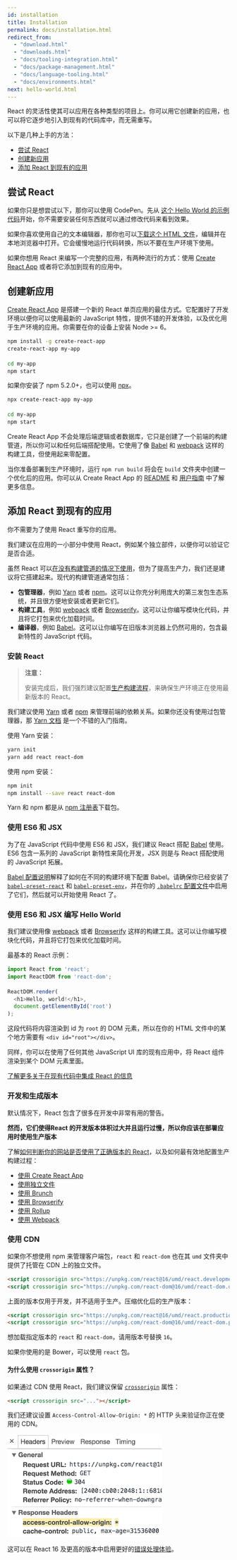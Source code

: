 ```yaml
---
id: installation
title: Installation
permalink: docs/installation.html
redirect_from:
  - "download.html"
  - "downloads.html"
  - "docs/tooling-integration.html"
  - "docs/package-management.html"
  - "docs/language-tooling.html"
  - "docs/environments.html"
next: hello-world.html
---
```


React 的灵活性使其可以应用在各种类型的项目上。你可以用它创建新的应用，也可以将它逐步地引入到现有的代码库中，而无需重写。

以下是几种上手的方法：

* [尝试 React](#trying-out-react)
* [创建新应用](#creating-a-new-application)
* [添加 React 到现有的应用](#adding-react-to-an-existing-application)

## 尝试 React

如果你只是想尝试以下，那你可以使用 CodePen。先从 [这个 Hello World 的示例代码](http://codepen.io/gaearon/pen/rrpgNB?editors=0010)开始，你不需要安装任何东西就可以通过修改代码来看到效果。

如果你喜欢使用自己的文本编辑器，那你也可以[下载这个 HTML 文件](https://raw.githubusercontent.com/reactjs/reactjs.org/master/static/html/single-file-example.html)，编辑并在本地浏览器中打开。它会缓慢地运行代码转换，所以不要在生产环境下使用。

如果你想用 React 来编写一个完整的应用，有两种流行的方式：使用 [Create React App](http://github.com/facebookincubator/create-react-app) 或者将它添加到现有的应用中。

## 创建新应用

[Create React App](http://github.com/facebookincubator/create-react-app) 是搭建一个新的 React 单页应用的最佳方式。它配置好了开发环境以便你可以使用最新的 JavaScript 特性，提供不错的开发体验，以及优化用于生产环境的应用。你需要在你的设备上安装 Node >= 6。

```bash
npm install -g create-react-app
create-react-app my-app

cd my-app
npm start
```

如果你安装了 npm 5.2.0+，也可以使用 [npx](https://www.npmjs.com/package/npx)。

```bash
npx create-react-app my-app

cd my-app
npm start
```

Create React App 不会处理后端逻辑或者数据库，它只是创建了一个前端的构建管道，所以你可以和任何后端搭配使用。它使用了像 [Babel](http://babeljs.io/) 和 [webpack](https://webpack.js.org/) 这样的构建工具，但使用起来零配置。

当你准备部署到生产环境时，运行 `npm run build` 将会在 `build` 文件夹中创建一个优化后的应用。你可以从 Create React App 的 [README](https://github.com/facebookincubator/create-react-app#create-react-app-) 和 [用户指南](https://github.com/facebookincubator/create-react-app/blob/master/packages/react-scripts/template/README.md#table-of-contents) 中了解更多信息。

## 添加 React 到现有的应用

你不需要为了使用 React 重写你的应用。

我们建议在应用的一小部分中使用 React，例如某个独立部件，以便你可以验证它是否合适。

虽然 React 可以[在没有构建管道的情况下使用](/docs/react-without-es6.html)，但为了提高生产力，我们还是建议将它搭建起来。现代的构建管道通常包括：

* **包管理器**，例如 [Yarn](https://yarnpkg.com/) 或者 [npm](https://www.npmjs.com/)。这可以让你充分利用庞大的第三发包生态系统，并且很方便地安装或者更新它们。
* **构建工具**，例如 [webpack](https://webpack.js.org/) 或者 [Browserify](http://browserify.org/)。这可以让你编写模块化代码，并且将它打包来优化加载时间。
* **编译器**，例如 [Babel](http://babeljs.io/)。这可以让你编写在旧版本浏览器上仍然可用的，包含最新特性的 JavaScript 代码。

### 安装 React

>**注意：**
>
> 安装完成后，我们强烈建议配置[生产构建流程](/docs/optimizing-performance.html#use-the-production-build)，来确保生产环境正在使用最新版本的 React。

我们建议使用 [Yarn](https://yarnpkg.com/) 或者 [npm](https://www.npmjs.com/) 来管理前端的依赖关系。如果你还没有使用过包管理器，那 [Yarn 文档](https://yarnpkg.com/en/docs/getting-started) 是一个不错的入门指南。 

使用 Yarn 安装：

```bash
yarn init
yarn add react react-dom
```

使用 npm 安装：

```bash
npm init
npm install --save react react-dom
```

Yarn 和 npm 都是从 [npm 注册表](http://npmjs.com/)下载包。

### 使用 ES6 和 JSX

为了在 JavaScript 代码中使用 ES6 和 JSX，我们建议 React 搭配 [Babel](http://babeljs.io/) 使用。ES6 包含一系列的 JavaScript 新特性来简化开发，JSX 则是与 React 搭配使用的 JavaScript 拓展。

[Babel 配置说明](https://babeljs.io/docs/setup/)解释了如何在不同的构建环境下配置 Babel。请确保你已经安装了 [`babel-preset-react`](http://babeljs.io/docs/plugins/preset-react/#basic-setup-with-the-cli-) 和 [`babel-preset-env`](http://babeljs.io/docs/plugins/preset-env/)，并在你的 [`.babelrc` 配置文件](http://babeljs.io/docs/usage/babelrc/)中启用了它们，然后就可以开始使用 React 了。

### 使用 ES6 和 JSX 编写 Hello World

我们建议使用像 [webpack](https://webpack.js.org/) 或者 [Browserify](http://browserify.org/) 这样的构建工具。这可以让你编写模块化代码，并且将它打包来优化加载时间。

最基本的 React 示例：

```js
import React from 'react';
import ReactDOM from 'react-dom';

ReactDOM.render(
  <h1>Hello, world!</h1>,
  document.getElementById('root')
);
```

这段代码将内容渲染到 id 为 `root` 的 DOM 元素，所以在你的 HTML 文件中的某个地方需要有 `<div id="root"></div>`。

同样，你可以在使用了任何其他 JavaScript UI 库的现有应用中，将 React 组件渲染到某个 DOM 元素里面。

[了解更多关于在现有代码中集成 React 的信息](/docs/integrating-with-other-libraries.html#integrating-with-other-view-libraries)

### 开发和生成版本

默认情况下，React 包含了很多在开发中非常有用的警告。

**然而，它们使得React 的开发版本体积过大并且运行过慢，所以你应该在部署应用时使用生产版本**

了解[如何判断你的网站是否使用了正确版本的 React](/docs/optimizing-performance.html#use-the-production-build)，以及如何最有效地配置生产构建过程：

* [使用 Create React App](/docs/optimizing-performance.html#create-react-app)
* [使用独立文件](/docs/optimizing-performance.html#single-file-builds)
* [使用 Brunch](/docs/optimizing-performance.html#brunch)
* [使用 Browserify](/docs/optimizing-performance.html#browserify)
* [使用 Rollup](/docs/optimizing-performance.html#rollup)
* [使用 Webpack](/docs/optimizing-performance.html#webpack)

### 使用 CDN

如果你不想使用 npm 来管理客户端包，`react` 和 `react-dom` 也在其 `umd` 文件夹中提供了托管在 CDN 上的独立文件。

```html
<script crossorigin src="https://unpkg.com/react@16/umd/react.development.js"></script>
<script crossorigin src="https://unpkg.com/react-dom@16/umd/react-dom.development.js"></script>
```

上面的版本仅用于开发，并不适用于生产。压缩优化后的生产版本：

```html
<script crossorigin src="https://unpkg.com/react@16/umd/react.production.min.js"></script>
<script crossorigin src="https://unpkg.com/react-dom@16/umd/react-dom.production.min.js"></script>
```

想加载指定版本的 `react` 和 `react-dom`，请用版本号替换 `16`。

如果你使用的是 Bower，可以使用 `react` 包。

#### 为什么使用 `crossorigin` 属性？

如果通过 CDN 使用 React，我们建议保留 [`crossorigin`](https://developer.mozilla.org/en-US/docs/Web/HTML/CORS_settings_attributes) 属性：

```html
<script crossorigin src="..."></script>
```

我们还建议设置 `Access-Control-Allow-Origin: *` 的 HTTP 头来验证你正在使用的 CDN。

![Access-Control-Allow-Origin: *](../images/docs/cdn-cors-header.png)

这可以在 React 16 及更高的版本中启用更好的[错误处理体验](/blog/2017/07/26/error-handling-in-react-16.html)。
